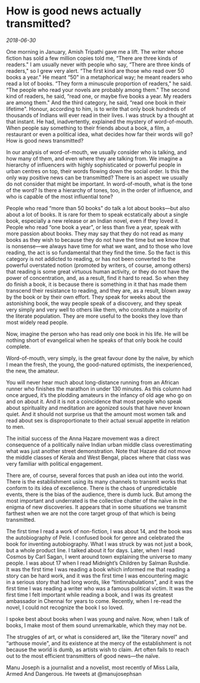 # How is good news actually transmitted?

*2018-06-30*

One morning in January, Amish Tripathi gave me a lift. The writer whose
fiction has sold a few million copies told me, “There are three kinds of
readers." I am usually never with people who say, “There are three kinds
of readers," so I grew very alert. “The first kind are those who read
over 50 books a year." He meant “50" in a metaphorical way; he meant
readers who read a lot of books. “They form a minuscule proportion of
readers," he said. “The people who read your novels are probably among
them." The second kind of readers, he said, “read one, or maybe five
books a year. My readers are among them." And the third category, he
said, “read one book in their lifetime". Honour, according to him, is to
write that only book hundreds of thousands of Indians will ever read in
their lives. I was struck by a thought at that instant. He had,
inadvertently, explained the mystery of word-of-mouth. When people say
something to their friends about a book, a film, a restaurant or even a
political idea, what decides how far their words will go? How is good
news transmitted?

In our analysis of word-of-mouth, we usually consider who is talking,
and how many of them, and even where they are talking from. We imagine a
hierarchy of influencers with highly sophisticated or powerful people in
urban centres on top, their words flowing down the social order. Is this
the only way positive news can be transmitted? There is an aspect we
usually do not consider that might be important. In word-of-mouth, what
is the tone of the word? Is there a hierarchy of tones, too, in the
order of influence, and who is capable of the most influential tone?

People who read “more than 50 books" do talk a lot about books—but also
about a lot of books. It is rare for them to speak ecstatically about a
single book, especially a new release or an Indian novel, even if they
loved it. People who read “one book a year", or less than five a year,
speak with more passion about books. They may say that they do not read
as many books as they wish to because they do not have the time but we
know that is nonsense—we always have time for what we want, and to those
who love reading, the act is so fundamental that they find the time. So
the fact is this category is not addicted to reading, or has not been
converted to the powerful overstated notion (promoted by writers, of
course, among others) that reading is some great virtuous human
activity, or they do not have the power of concentration, and, as a
result, find it hard to read. So when they do finish a book, it is
because there is something in it that has made them transcend their
resistance to reading, and they are, as a result, blown away by the book
or by their own effort. They speak for weeks about the astonishing book,
the way people speak of a discovery, and they speak very simply and very
well to others like them, who constitute a majority of the literate
population. They are more useful to the books they love than most widely
read people.

Now, imagine the person who has read only one book in his life. He will
be nothing short of evangelical when he speaks of that only book he
could complete.

Word-of-mouth, very simply, is the great favour done by the naïve, by
which I mean the fresh, the young, the good-natured optimists, the
inexperienced, the new, the amateur.

You will never hear much about long-distance running from an African
runner who finishes the marathon in under 130 minutes. As this column
had once argued, it’s the plodding amateurs in the infancy of old age
who go on and on about it. And it is not a coincidence that most people
who speak about spirituality and meditation are agonized souls that have
never known quiet. And it should not surprise us that the amount most
women talk and read about sex is disproportionate to their actual sexual
appetite in relation to men.

The initial success of the Anna Hazare movement was a direct consequence
of a politically naïve Indian urban middle class overestimating what was
just another street demonstration. Note that Hazare did not move the
middle classes of Kerala and West Bengal, places where that class was
very familiar with political engagement.

There are, of course, several forces that push an idea out into the
world. There is the establishment using its many channels to transmit
works that conform to its idea of excellence. There is the chaos of
unpredictable events, there is the bias of the audience, there is dumb
luck. But among the most important and underrated is the collective
chatter of the naïve in the enigma of new discoveries. It appears that
in some situations we transmit farthest when we are not the core target
group of that which is being transmitted.

The first time I read a work of non-fiction, I was about 14, and the
book was the autobiography of Pelé. I confused book for genre and
celebrated the book for inventing autobiography. What I was struck by
was not just a book, but a whole product line. I talked about it for
days. Later, when I read Cosmos by Carl Sagan, I went around town
explaining the universe to many people. I was about 17 when I read
Midnight’s Children by Salman Rushdie. It was the first time I was
reading a book which informed me that reading a story can be hard work,
and it was the first time I was encountering magic in a serious story
that had long words, like “tintinnabulations", and it was the first time
I was reading a writer who was a famous political victim. It was the
first time I felt important while reading a book, and I was its greatest
ambassador in Chennai for years to come. Recently, when I re-read the
novel, I could not recognize the book I so loved.

I spoke best about books when I was young and naïve. Now, when I talk of
books, I make most of them sound unremarkable, which they may not be.

The struggles of art, or what is considered art, like the “literary
novel" and “arthouse movie", and its existence at the mercy of the
establishment is not because the world is dumb, as artists wish to
claim. Art often fails to reach out to the most efficient transmitters
of good news—the naïve.

Manu Joseph is a journalist and a novelist, most recently of Miss Laila,
Armed And Dangerous. He tweets at @manujosephsan
